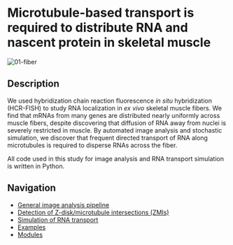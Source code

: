 # Microtubule-based transport is required to distribute RNA and nascent protein in skeletal muscle

<img src="img/01-fiber.png" alt="01-fiber">

## Description
We used hybridization chain reaction fluorescence _in situ_ hybridization (HCR-FISH) to study RNA localization in _ex vivo_ skeletal muscle fibers. We find that mRNAs from many genes are distributed nearly uniformly across muscle fibers, despite discovering that diffusion of RNA away from nuclei is severely restricted in muscle. By automated image analysis and stochastic simulation, we discover that frequent directed transport of RNA along microtubules is required to disperse RNAs across the fiber.

All code used in this study for image analysis and RNA transport simulation is written in Python.

## Navigation
- [General image analysis pipeline](general_pipeline)
- [Detection of Z-disk/microtubule intersections (ZMIs)](zmi_detection)
- [Simulation of RNA transport](simulation)
- [Examples](examples)
- [Modules](package)
